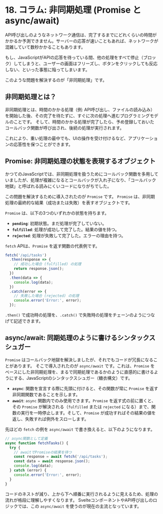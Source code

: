 # 18. コラム: 非同期処理 (Promise と async/await)

API呼び出しのようなネットワーク通信は、完了するまでにどれくらいの時間がかかるか予測できません。サーバーの応答が速いこともあれば、ネットワークが混雑していて数秒かかることもあります。

もし、JavaScriptがAPIの応答を待っている間、他の処理をすべて停止（ブロック）してしまうと、ユーザーの画面はフリーズし、ボタンをクリックしても反応しない、といった事態に陥ってしまいます。

このような問題を解決するのが「非同期処理」です。

## 非同期処理とは？

非同期処理とは、時間のかかる処理（例: API呼び出し、ファイルの読み込み）を開始した後、その完了を待たずに、すぐに次の処理へ進むプログラミングモデルのことです。
そして、時間のかかる処理が完了したら、予め登録しておいたコールバック関数が呼び出され、後続の処理が実行されます。

これにより、重い処理の最中でも、UIの操作を受け付けるなど、アプリケーションの応答性を保つことができます。

## Promise: 非同期処理の状態を表現するオブジェクト

かつてのJavaScriptでは、非同期処理を扱うためにコールバック関数を多用していましたが、処理が複雑になるとコールバックが入れ子になり、「コールバック地獄」と呼ばれる読みにくいコードになりがちでした。

この問題を解決するために導入されたのが `Promise` です。
`Promise` は、非同期処理の最終的な結果（成功または失敗）を表すオブジェクトです。

`Promise` は、以下の3つのいずれかの状態を持ちます。

- **`pending`**: 初期状態。まだ処理が完了していない。
- **`fulfilled`**: 処理が成功して完了した。結果の値を持つ。
- **`rejected`**: 処理が失敗して完了した。エラーの理由を持つ。

`fetch` APIは、`Promise` を返す関数の代表例です。

```javascript
fetch('/api/tasks')
  .then(response => {
    // 成功した場合 (fulfilled) の処理
    return response.json();
  })
  .then(data => {
    console.log(data);
  })
  .catch(error => {
    // 失敗した場合 (rejected) の処理
    console.error('Error:', error);
  });
```
`.then()` で成功時の処理を、`.catch()` で失敗時の処理をチェーンのようにつなげて記述できます。

## async/await: 同期処理のように書けるシンタックスシュガー

`Promise` はコールバック地獄を解決しましたが、それでもコードが冗長になることがあります。
そこで導入されたのが `async/await` です。これは、`Promise` をベースにした非同期処理を、まるで同期処理であるかのように直感的に書けるようにする、JavaScriptのシンタックスシュガー（糖衣構文）です。

- **`async`**: 関数を宣言する際に先頭に付けると、その関数が常に `Promise` を返す非同期関数であることを示します。
- **`await`**: `async` 関数内でのみ使用できます。`Promise` を返す式の前に置くと、その `Promise` が解決される（`fulfilled` または `rejected` になる）まで、関数の実行を一時停止します。そして、`Promise` が成功すればその結果の値を返し、失敗すれば例外をスローします。

先ほどの `fetch` の例を `async/await` で書き換えると、以下のようになります。

```javascript
// async関数として定義
async function fetchTasks() {
  try {
    // awaitでPromiseの結果を待つ
    const response = await fetch('/api/tasks');
    const data = await response.json();
    console.log(data);
  } catch (error) {
    console.error('Error:', error);
  }
}
```

コードのネストが減り、上から下へ順番に実行されるように見えるため、処理の流れが格段に理解しやすくなります。
SvelteコンポーネントやAPI呼び出しのロジックでは、この `async/await` を使うのが現在の主流となっています。
